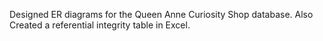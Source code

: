 Designed ER diagrams for the Queen Anne Curiosity Shop database. Also Created a referential integrity table in Excel. 
